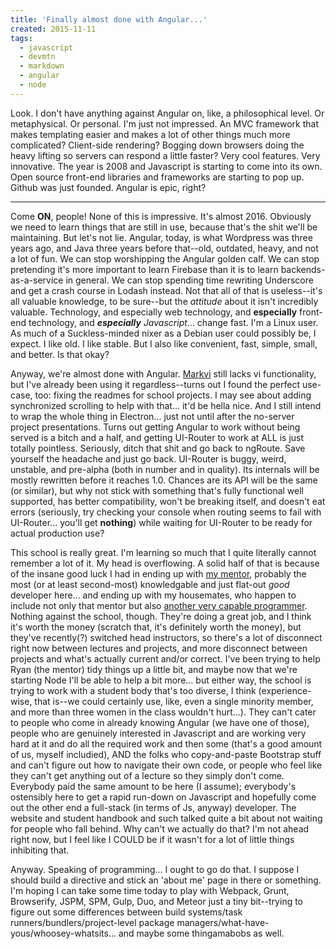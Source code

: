 ```yaml
---
title: 'Finally almost done with Angular...'
created: 2015-11-11
tags:
  - javascript
  - devmtn
  - markdown
  - angular
  - node
---
```


Look. I don't have anything against Angular on, like, a philosophical level. Or
metaphysical. Or personal. I'm just not impressed. An MVC framework that makes
templating easier and makes a lot of other things much more complicated?
Client-side rendering? Bogging down browsers doing the heavy lifting so servers
can respond a little faster? Very cool features. Very innovative. The year is
2008 and Javascript is starting to come into its own. Open source front-end
libraries and frameworks are starting to pop up. Github was just founded.
Angular is epic, right?

----------

Come **ON**, people! None of this is impressive. It's almost 2016. Obviously
we need to learn things that are still in use, because that's the shit we'll
be maintaining. But let's not lie. Angular, today, is what Wordpress was three
years ago, and Java three years before that--old, outdated, heavy, and not a
lot of fun. We can stop worshipping the Angular golden calf. We can stop
pretending it's more important to learn Firebase than it is to learn
backends-as-a-service in general. We can stop spending time rewriting
Underscore and get a crash course in Lodash instead. Not that all of that is
useless--it's all valuable knowledge, to be sure--but the _attitude_ about it
isn't incredibly valuable. Technology, and especially web technology, and
**especially** front-end technology, and _**especially**_ _Javascript_...
change fast. I'm a Linux user. As much of a Suckless-minded nixer as a Debian
user could possibly be, I expect. I like old. I like stable. But I also like
convenient, fast, simple, small, and better. Is that okay?

Anyway, we're almost done with Angular.
[Markvi](https://github.com/zacanger/markvi) still lacks vi functionality, but
I've already been using it regardless--turns out I found the perfect use-case,
too: fixing the readmes for school projects. I may see about adding
synchronized scrolling to help with that... it'd be hella nice. And I still
intend to wrap the whole thing in Electron... just not until after the
no-server project presentations. Turns out getting Angular to work without
being served is a bitch and a half, and getting UI-Router to work at ALL is
just totally pointless. Seriously, ditch that shit and go back to ngRoute.
Save yourself the headache and just go back. UI-Router is buggy, weird,
unstable, and pre-alpha (both in number and in quality). Its internals will be
mostly rewritten before it reaches 1.0. Chances are its API will be the same
(or similar), but why not stick with something that's fully functional  well
supported, has better compatibility, won't be breaking itself, and doesn't eat
errors (seriously, try checking your console when routing seems to fail with
UI-Router... you'll get **nothing**) while waiting for UI-Router to be ready
for actual production use?

This school is really great. I'm learning so much that I quite literally
cannot remember a lot of it. My head is overflowing. A solid half of that is
because of the insane good luck I had in ending up with [my
mentor](http://ryanwalsh.io), probably the most (or at least second-most)
knowledgable and just flat-out _good_ developer here... and ending up with my
housemates, who happen to include not only that mentor but also [another very
capable programmer](http://bryanschauerte.com). Nothing against the school,
though. They're doing a great job, and I think it's worth the money (scratch
that, it's definitely worth the money), but they've recently(?) switched head
instructors, so there's a lot of disconnect right now between lectures and
projects, and more disconnect between projects and what's actually current
and/or correct. I've been trying to help Ryan (the mentor) tidy things up a
little bit, and maybe now that we're starting Node I'll be able to help a bit
more... but either way, the school is trying to work with a student body
that's too diverse, I think (experience-wise, that is--we could certainly use,
like, even a single minority member, and more than three women in the class
wouldn't hurt...). They can't cater to people who come in already knowing
Angular (we have one of those), people who are genuinely interested in
Javascript and are working very hard at it and do all the required work and
then some (that's a good amount of us, myself includied), AND the folks who
copy-and-paste Bootstrap stuff and can't figure out how to navigate their own
code, or people who feel like they can't get anything out of a lecture so they
simply don't come. Everybody paid the same amount to be here (I assume);
everybody's ostensibly here to get a rapid run-down on Javascript and
hopefully come out the other end a full-stack (in terms of Js, anyway)
developer. The website and student handbook and such talked quite a bit about
not waiting for people who fall behind. Why can't we actually do that? I'm not
ahead right now, but I feel like I COULD be if it wasn't for a lot of little
things inhibiting that.

Anyway. Speaking of programming... I ought to go do that. I suppose I should
build a directive and stick an 'about me' page in there or something. I'm
hoping I can take some time today to play with Webpack, Grunt, Browserify,
JSPM, SPM, Gulp, Duo, and Meteor just a tiny bit--trying to figure out some
differences between build systems/task runners/bundlers/project-level package
managers/what-have-yous/whoosey-whatsits... and maybe some thingamabobs as
well.
